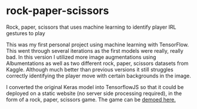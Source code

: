 # rock-paper-scissors
Rock, paper, scissors that uses machine learning to identify player IRL gestures to play

This was my first personal project using machine learning with TensorFlow. This went through several iterations as the first models were really, really bad. In this version I utilized more image augmentations using Albumentations as well as two different rock, paper, scissors datasets from Kaggle. Although much better than previous versions it still struggles correctly identifying the player move with certain backgrounds in the image.

I converted the original Keras model into TensorflowJS so that it could be deployed on a static website (no server side processing required), in the form of a rock, paper, scissors game. The game can be [demoed here.](https://rock-paper-scissors-a8151.web.app)

